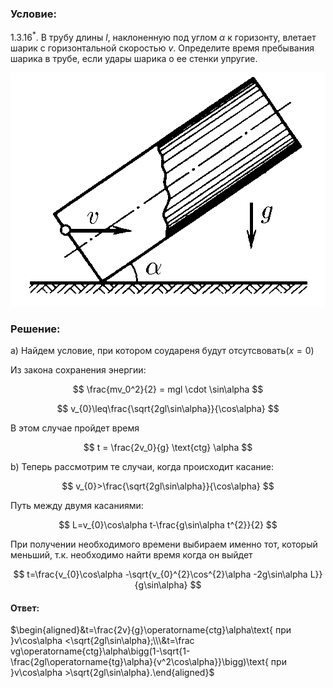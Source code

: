 ###  Условие:

$1.3.16^*.$ В трубу длины $l$, наклоненную под углом $\alpha$ к горизонту, влетает шарик с горизонтальной скоростью $v$. Определите время пребывания шарика в трубе, если удары шарика о ее стенки упругие.

![ К задаче 1.3.16 |503x374, 34%](../../img/1.3.16/statement.png)

###  Решение:

a) Найдем условие, при котором соудареня будут отсутсвовать$(x=0)$

Из закона сохранения энергии:

$$
\frac{mv_0^2}{2} = mgl \cdot \sin\alpha
$$

$$
v_{0}\leq\frac{\sqrt{2gl\sin\alpha}}{\cos\alpha}
$$

В этом случае пройдет время

$$
t = \frac{2v_0}{g} \text{ctg} \alpha
$$

b) Теперь рассмотрим те случаи, когда происходит касание:

$$
v_{0}>\frac{\sqrt{2gl\sin\alpha}}{\cos\alpha}
$$

Путь между двумя касаниями:

$$
L=v_{0}\cos\alpha t-\frac{g\sin\alpha t^{2}}{2}
$$

При получении необходимого времени выбираем именно тот, который меньший, т.к. необходимо найти время когда он выйдет

$$
t=\frac{v_{0}\cos\alpha -\sqrt{v_{0}^{2}\cos^{2}\alpha -2g\sin\alpha L}}{g\sin\alpha}
$$

####  Ответ:

$\begin{aligned}&t=\frac{2v}{g}\operatorname{ctg}\alpha\text{ при }v\cos\alpha <\sqrt{2gl\sin\alpha};\\\&t=\frac vg\operatorname{ctg}\alpha\bigg(1-\sqrt{1-\frac{2gl\operatorname{tg}\alpha}{v^2\cos\alpha}}\bigg)\text{ при }v\cos\alpha >\sqrt{2gl\sin\alpha}.\end{aligned}$